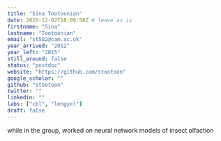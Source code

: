 ```yaml
---
title: "Sina Tootoonian"
date: 2020-12-02T18:09:58Z # leave as is
firstname: "Sina"
lastname: "Tootoonian"
email: "st582@cam.ac.uk"
year_arrived: "2012"
year_left: "2015"
still_around: false
status: "postdoc"
website: "https://github.com/stootoon"
google_scholar: ""
github: "stootoon"
twitter: ""
linkedin: ""
labs: ["cbl", "lengyel"]
draft: false
---
```


while in the group, worked on neural network models of insect olfaction

